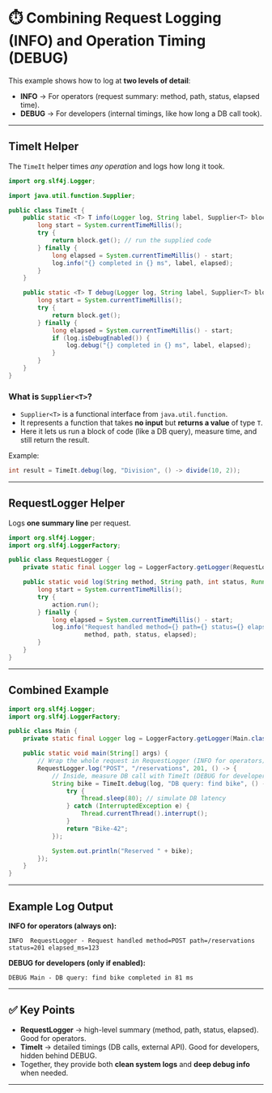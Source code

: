 # ⏱️ Combining Request Logging (INFO) and Operation Timing (DEBUG)

This example shows how to log at **two levels of detail**:

- **INFO** → For operators (request summary: method, path, status, elapsed time).  
- **DEBUG** → For developers (internal timings, like how long a DB call took).  

---

## TimeIt Helper 

The `TimeIt` helper times *any operation* and logs how long it took.

```java
import org.slf4j.Logger;

import java.util.function.Supplier;

public class TimeIt {
    public static <T> T info(Logger log, String label, Supplier<T> block) {
        long start = System.currentTimeMillis();
        try {
            return block.get(); // run the supplied code
        } finally {
            long elapsed = System.currentTimeMillis() - start;
            log.info("{} completed in {} ms", label, elapsed);
        }
    }

    public static <T> T debug(Logger log, String label, Supplier<T> block) {
        long start = System.currentTimeMillis();
        try {
            return block.get();
        } finally {
            long elapsed = System.currentTimeMillis() - start;
            if (log.isDebugEnabled()) {
                log.debug("{} completed in {} ms", label, elapsed);
            }
        }
    }
}
```

### What is `Supplier<T>`?
- `Supplier<T>` is a functional interface from `java.util.function`.
- It represents a function that takes **no input** but **returns a value** of type `T`.
- Here it lets us run a block of code (like a DB query), measure time, and still return the result.

Example:  
```java
int result = TimeIt.debug(log, "Division", () -> divide(10, 2));
```

---

## RequestLogger Helper

Logs **one summary line** per request.

```java
import org.slf4j.Logger;
import org.slf4j.LoggerFactory;

public class RequestLogger {
    private static final Logger log = LoggerFactory.getLogger(RequestLogger.class);

    public static void log(String method, String path, int status, Runnable action) {
        long start = System.currentTimeMillis();
        try {
            action.run();
        } finally {
            long elapsed = System.currentTimeMillis() - start;
            log.info("Request handled method={} path={} status={} elapsed_ms={}",
                     method, path, status, elapsed);
        }
    }
}
```

---

## Combined Example

```java
import org.slf4j.Logger;
import org.slf4j.LoggerFactory;

public class Main {
    private static final Logger log = LoggerFactory.getLogger(Main.class);

    public static void main(String[] args) {
        // Wrap the whole request in RequestLogger (INFO for operators)
        RequestLogger.log("POST", "/reservations", 201, () -> {
            // Inside, measure DB call with TimeIt (DEBUG for developers)
            String bike = TimeIt.debug(log, "DB query: find bike", () -> {
                try {
                    Thread.sleep(80); // simulate DB latency
                } catch (InterruptedException e) {
                    Thread.currentThread().interrupt();
                }
                return "Bike-42";
            });

            System.out.println("Reserved " + bike);
        });
    }
}
```

---

## Example Log Output

**INFO for operators (always on):**
```
INFO  RequestLogger - Request handled method=POST path=/reservations status=201 elapsed_ms=123
```

**DEBUG for developers (only if enabled):**
```
DEBUG Main - DB query: find bike completed in 81 ms
```

---

## ✅ Key Points
- **RequestLogger** → high-level summary (method, path, status, elapsed). Good for operators.  
- **TimeIt** → detailed timings (DB calls, external API). Good for developers, hidden behind DEBUG.  
- Together, they provide both **clean system logs** and **deep debug info** when needed.  

---
